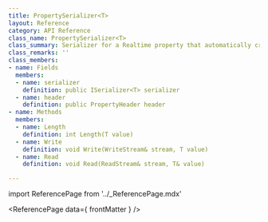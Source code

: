 ```yaml
---
title: PropertySerializer<T>
layout: Reference
category: API Reference
class_name: PropertySerializer<T>
class_summary: Serializer for a Realtime property that automatically creates and writes the header.
class_remarks: ''
class_members:
- name: Fields
  members:
  - name: serializer
    definition: public ISerializer<T> serializer
  - name: header
    definition: public PropertyHeader header
- name: Methods
  members:
  - name: Length
    definition: int Length(T value)
  - name: Write
    definition: void Write(WriteStream& stream, T value)
  - name: Read
    definition: void Read(ReadStream& stream, T& value)

---
```

import ReferencePage from '../_ReferencePage.mdx'

<ReferencePage data={ frontMatter } />
